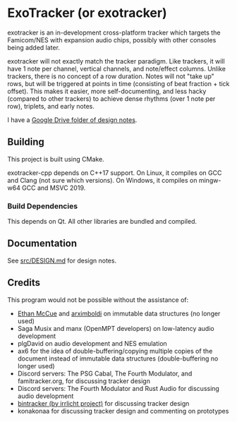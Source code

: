 # ExoTracker (or exotracker)

exotracker is an in-development cross-platform tracker which targets the Famicom/NES with expansion audio chips, possibly with other consoles being added later.

exotracker will not exactly match the tracker paradigm. Like trackers, it will have 1 note per channel, vertical channels, and note/effect columns. Unlike trackers, there is no concept of a row duration. Notes will not "take up" rows, but will be triggered at points in time (consisting of beat fraction + tick offset). This makes it easier, more self-documenting, and less hacky (compared to other trackers) to achieve dense rhythms (over 1 note per row), triplets, and early notes.

I have a [Google Drive folder of design notes](https://drive.google.com/drive/u/0/folders/15A1Td92HofO7KQ62QtuEDSmd4X1KKPAZ).

## Building

This project is built using CMake.

exotracker-cpp depends on C++17 support. On Linux, it compiles on GCC and Clang (not sure which versions). On Windows, it compiles on mingw-w64 GCC and MSVC 2019.

### Build Dependencies

This depends on Qt. All other libraries are bundled and compiled.

## Documentation

See [src/DESIGN.md](src/DESIGN.md) for design notes.

## Credits

This program would not be possible without the assistance of:

- [Ethan McCue](https://github.com/bowbahdoe) and [arximboldi](https://github.com/arximboldi) on immutable data structures (no longer used)
- Saga Musix and manx (OpenMPT developers) on low-latency audio development
- plgDavid on audio development and NES emulation
- ax6 for the idea of double-buffering/copying multiple copies of the document instead of immutable data structures (double-buffering no longer used)
- Discord servers: The PSG Cabal, The Fourth Modulator, and famitracker.org, for discussing tracker design
- Discord servers: The Fourth Modulator and Rust Audio for discussing audio development
- [bintracker (by irrlicht project)](https://bintracker.org/) for discussing tracker design
- konakonaa for discussing tracker design and commenting on prototypes
